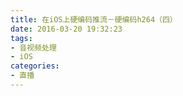 ```yaml
---
title: 在iOS上硬编码推流－硬编码h264（四）
date: 2016-03-20 19:32:23
tags:
- 音视频处理
- iOS
categories:
- 直播
---
```


<!-- more -->
